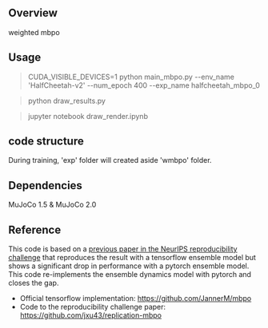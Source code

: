 ## Overview
weighted mbpo

## Usage
> CUDA_VISIBLE_DEVICES=1 python main_mbpo.py --env_name 'HalfCheetah-v2' --num_epoch 400 --exp_name halfcheetah_mbpo_0

> python draw_results.py

> jupyter notebook draw_render.ipynb

## code structure
During training, 'exp' folder will created aside 'wmbpo' folder.

## Dependencies
MuJoCo 1.5 & MuJoCo 2.0

## Reference
This code is based on a [previous paper in the NeurIPS reproducibility challenge](https://openreview.net/forum?id=rkezvT9f6r) that reproduces the result with a tensorflow ensemble model but shows a significant drop in performance with a pytorch ensemble model. 
This code re-implements the ensemble dynamics model with pytorch and closes the gap. 
* Official tensorflow implementation: https://github.com/JannerM/mbpo
* Code to the reproducibility challenge paper: https://github.com/jxu43/replication-mbpo

